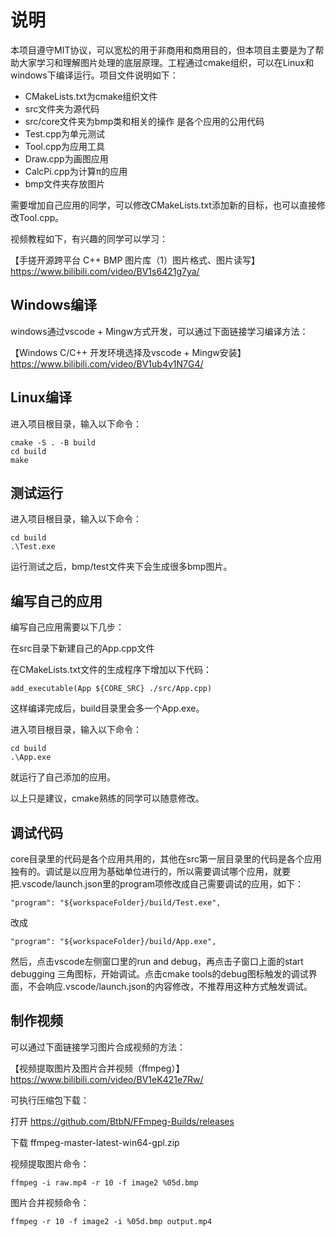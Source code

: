 # 说明

本项目遵守MIT协议，可以宽松的用于非商用和商用目的，但本项目主要是为了帮助大家学习和理解图片处理的底层原理。工程通过cmake组织，可以在Linux和windows下编译运行。项目文件说明如下：

- CMakeLists.txt为cmake组织文件
- src文件夹为源代码
- src/core文件夹为bmp类和相关的操作 是各个应用的公用代码
- Test.cpp为单元测试
- Tool.cpp为应用工具
- Draw.cpp为画图应用
- CalcPi.cpp为计算π的应用
- bmp文件夹存放图片

需要增加自己应用的同学，可以修改CMakeLists.txt添加新的目标，也可以直接修改Tool.cpp。

视频教程如下，有兴趣的同学可以学习：

【手搓开源跨平台 C++ BMP 图片库（1）图片格式、图片读写】 https://www.bilibili.com/video/BV1s6421g7ya/

## Windows编译

windows通过vscode + Mingw方式开发，可以通过下面链接学习编译方法：

【Windows C/C++ 开发环境选择及vscode + Mingw安装】 https://www.bilibili.com/video/BV1ub4y1N7G4/

## Linux编译

进入项目根目录，输入以下命令：

```
cmake -S . -B build
cd build
make
```

## 测试运行

进入项目根目录，输入以下命令：

```
cd build
.\Test.exe
```

运行测试之后，bmp/test文件夹下会生成很多bmp图片。

## 编写自己的应用

编写自己应用需要以下几步：

在src目录下新建自己的App.cpp文件

在CMakeLists.txt文件的生成程序下增加以下代码：

```
add_executable(App ${CORE_SRC} ./src/App.cpp)
```

这样编译完成后，build目录里会多一个App.exe。

进入项目根目录，输入以下命令：

```
cd build
.\App.exe
```

就运行了自己添加的应用。

以上只是建议，cmake熟练的同学可以随意修改。

## 调试代码

core目录里的代码是各个应用共用的，其他在src第一层目录里的代码是各个应用独有的。调试是以应用为基础单位进行的，所以需要调试哪个应用，就要把.vscode/launch.json里的program项修改成自己需要调试的应用，如下：

```
"program": "${workspaceFolder}/build/Test.exe",
```

改成

```
"program": "${workspaceFolder}/build/App.exe",
```

然后，点击vscode左侧窗口里的run and debug，再点击子窗口上面的start debugging 三角图标，开始调试。点击cmake tools的debug图标触发的调试界面，不会响应.vscode/launch.json的内容修改，不推荐用这种方式触发调试。

## 制作视频

可以通过下面链接学习图片合成视频的方法：

【视频提取图片及图片合并视频（ffmpeg）】 https://www.bilibili.com/video/BV1eK421e7Rw/

可执行压缩包下载：

打开 https://github.com/BtbN/FFmpeg-Builds/releases

下载 ffmpeg-master-latest-win64-gpl.zip

视频提取图片命令：

```
ffmpeg -i raw.mp4 -r 10 -f image2 %05d.bmp
```

图片合并视频命令：

```
ffmpeg -r 10 -f image2 -i %05d.bmp output.mp4
```

